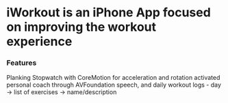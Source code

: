 # iWorkout is an iPhone App focused on improving the workout experience

### Features
Planking Stopwatch with CoreMotion for acceleration and rotation activated personal coach through AVFoundation speech, and daily workout logs - day -> list of exercises -> name/description